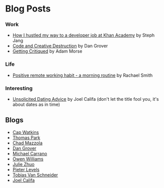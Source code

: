 Blog Posts
======
### Work
- [How I hustled my way to a developer job at Khan Academy](http://stephjang.com/blog/khan-academy-job/) by Steph Jang
- [Code and Creative Destruction](http://dangrover.com/2013/07/12/code-and-creative-destruction.html) by Dan Grover
- [Getting Critiqued](http://mrmrs.io/writing/2015/10/08/getting-critiqued/) by Adam Morse

### Life
- [Positive remote working habit - a morning routine](https://rachsmith.com/2016/positive-remote-habits-morning-routine) by Rachael Smith

### Interesting
- [Unsolicited Dating Advice](http://joelcalifa.com/blog/unsolicited-dating-advice/) by Joel Califa (don't let the title fool you, it's about dates as in time)

## Blogs
- [Cap Watkins](http://blog.capwatkins.com/)
- [Thomas Park](http://thomaspark.co/)
- [Chad Mazzola](http://chad.is/writing/)
- [Dan Grover](http://dangrover.com/archive/)
- [Michael Carrano](https://michaelcarrano.com/)
- [Owen Williams](http://owenwillia.ms/portfolio/)
- [Julie Zhuo](https://medium.com/@joulee)
- [Pieter Levels](https://levels.io/index/)
- [Tobias Van Schneider](http://www.vanschneider.com/blog/)
- [Joel Califa](http://joelcalifa.com/blog/)
